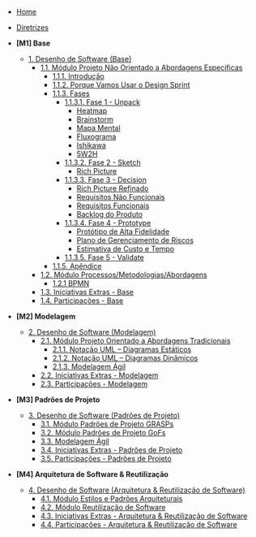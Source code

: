 <!-- docs/_sidebar.md -->

- [Home](/)
- [Diretrizes](/Diretrizes/Diretrizes.md)


- **[M1] Base**
  - [1. Desenho de Software (Base)](/Base/1.Base.md)
    - [1.1. Módulo Projeto Não Orientado a Abordagens Específicas](/Base/1.1.AbordagemNaoEspecifica.md)
      - [1.1.1. Introdução](/Base/1.1.AbordagemNaoEspecifica)
      - [1.1.2. Porque Vamos Usar o Design Sprint](/Base/1.1.AbordagemNaoEspecifica?id=_112-porque-vamos-usar-o-design-sprint)
      - [1.1.3. Fases](/Base/1.1.AbordagemNaoEspecifica?id=_113-fases)
        - [1.1.3.1. Fase 1 - Unpack](/Base/1.1.AbordagemNaoEspecifica?id=_1131-fase-1-unpack)
          - [Heatmap](/Base/1.1.AbordagemNaoEspecifica?id=heatmap)
          - [Brainstorm](/Base/1.1.AbordagemNaoEspecifica?id=brainstorm)
          - [Mapa Mental](/Base/1.1.AbordagemNaoEspecifica?id=mapa-mental)
          - [Fluxograma](/Base/1.1.AbordagemNaoEspecifica?id=fluxograma)
          - [Ishikawa](/Base/1.1.AbordagemNaoEspecifica?id=ishikawa-visão-geral)
          - [5W2H](/Base/1.1.AbordagemNaoEspecifica?id=_5w2h-visão-geral)
        - [1.1.3.2. Fase 2 - Sketch](/Base/1.1.AbordagemNaoEspecifica?id=_1132-fase-2-sketch)
          - [Rich Picture](/Base/1.1.AbordagemNaoEspecifica?id=rich-picture-antônio-neto)
        - [1.1.3.3. Fase 3 - Decision](/Base/1.1.AbordagemNaoEspecifica?id=_1133-fase-3-decision)
          - [Rich Picture Refinado](/Base/1.1.AbordagemNaoEspecifica?id=rich-picture-versão-final)
          - [Requisitos Não Funcionais](/Base/1.1.AbordagemNaoEspecifica?id=introspecção)
          - [Requisitos Funcionais](/Base/1.1.AbordagemNaoEspecifica?id=brainstorming-de-elicitação)
          - [Backlog do Produto](/Base/1.1.AbordagemNaoEspecifica?id=backlog-produto-priorizado)
        - [1.1.3.4. Fase 4 - Prototype](/Base/1.1.AbordagemNaoEspecifica?id=_1134-fase-4-prototype)
          - [Protótipo de Alta Fidelidade](/Base/1.1.AbordagemNaoEspecifica?id=_1134-fase-4-prototype)
          - [Plano de Gerenciamento de Riscos](/Base/1.1.AbordagemNaoEspecifica?id=_11341-plano-de-gerenciamento-de-riscos)
          - [Estimativa de Custo e Tempo](/Base/1.1.AbordagemNaoEspecifica?id=_11342-estimativa-de-custo-e-tempo)
        - [1.1.3.5. Fase 5 - Validate](/Base/1.1.AbordagemNaoEspecifica?id=_1135-fase-5-validate) 
      - [1.1.5. Apêndice](/Base/1.1.AbordagemNaoEspecifica?id=_115-apêndice)      
    - [1.2. Módulo Processos/Metodologias/Abordagens](/Base/1.2.ProcessosMetodologiasAbordagens.md)
      - [1.2.1 BPMN](/Base/1.2.ProcessosMetodologiasAbordagens?id=_121-bpmn)
    - [1.3. Iniciativas Extras - Base](/Base/1.3.IniciativasExtras.md)
    - [1.4. Participações - Base](/Base/1.4.ParticipacoesBase.md)

- **[M2] Modelagem**
  - [2. Desenho de Software (Modelagem)](/Modelagem/2.Modelagem.md)
    - [2.1. Módulo Projeto Orientado a Abordagens Tradicionais](/Modelagem/2.1.ModelagemTradicional.md)
      - [2.1.1. Notação UML – Diagramas Estáticos](/Modelagem/2.1.1.UMLEstaticos.md)
      - [2.1.2. Notação UML – Diagramas Dinâmicos](/Modelagem/2.1.2.UMLDinamicos.md)
      - [2.1.3. Modelagem Ágil](/Modelagem/2.1.3.Agil.md)
    - [2.2. Iniciativas Extras - Modelagem](/Modelagem/2.2.IniciativasExtras.md)
    - [2.3. Participações - Modelagem](/Modelagem/2.3.ParticipacoesModelagem.md)

- **[M3] Padrões de Projeto**
  - [3. Desenho de Software (Padrões de Projeto)](/PadroesDeProjeto/3.PadroesDeProjeto.md)
    - [3.1. Módulo Padrões de Projeto GRASPs](/PadroesDeProjeto/3.1.GRASPs.md)
    - [3.2. Módulo Padrões de Projeto GoFs](/PadroesDeProjeto/3.2.GoFs.md)
    - [3.3. Modelagem Ágil](/PadroesDeProjeto/3.3.PadroesExtra.md)
    - [3.4. Iniciativas Extras - Padrões de Projeto](/PadroesDeProjeto/3.4.IniciativasExtras.md)
    - [3.5. Participações - Padrões de Projeto](/PadroesDeProjeto/3.5.ParticipacoesPadroes.md)

- **[M4] Arquitetura de Software & Reutilização**
  - [4. Desenho de Software (Arquitetura & Reutilização de Software)](/ArquiteturaReutilizacao/4.ArquiteturaReutilizacao.md)
    - [4.1. Módulo Estilos e Padrões Arquiteturais](/ArquiteturaReutilizacao/4.1.PadroesArquiteturais.md)
    - [4.2. Módulo Reutilização de Software](/ArquiteturaReutilizacao/4.2.ReutilizacaoDeSoftware.md)
    - [4.3. Iniciativas Extras - Arquitetura & Reutilização de Software](/ArquiteturaReutilizacao/4.3.IniciativasExtras.md)
    - [4.4. Participações - Arquitetura & Reutilização de Software](/ArquiteturaReutilizacao/4.4.ParticipacoesArqReutilizacao.md)
